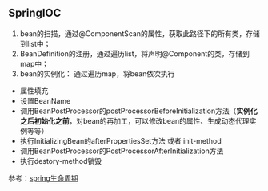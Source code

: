 ## SpringIOC

1. bean的扫描，通过@ComponentScan的属性，获取此路径下的所有类，存储到list中；
2. BeanDefinition的注册，通过遍历list，将声明@Component的类，存储到map中；
3. bean的实例化： 通过遍历map，将bean依次执行

- 属性填充
- 设置BeanName
- 调用BeanPostProcessor的postProcessorBeforeInitialization方法（**实例化之后初始化之前**，对bean的再加工，可以修改bean的属性、生成动态代理实例等等）
- 执行InitializingBean的afterPropertiesSet方法 或者 init-method
- 调用BeanPostProcessor的PostProcessorAfterInitialization方法
- 执行destory-method销毁

参考：[spring生命周期](https://blog.nowcoder.net/n/9343e7c4215547eb82fbe7fe8f0dc1a1)
